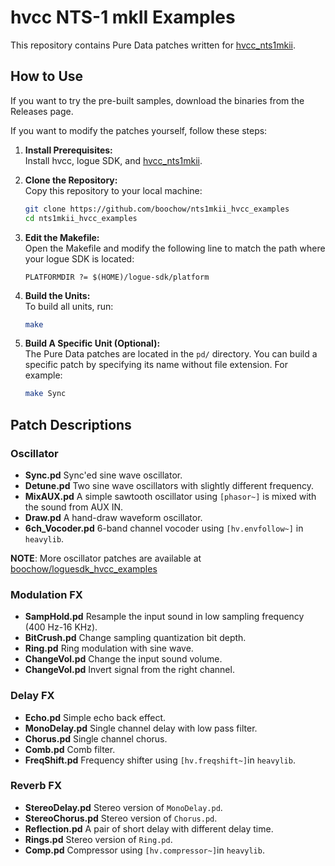 # hvcc NTS-1 mkII Examples

This repository contains Pure Data patches written for [hvcc_nts1mkii](https://github.com/boochow/hvcc_nts1mkii).

## How to Use

If you want to try the pre-built samples, download the binaries from the Releases page.

If you want to modify the patches yourself, follow these steps:

1. **Install Prerequisites:**  
   Install hvcc, logue SDK, and [hvcc_nts1mkii](https://github.com/boochow/hvcc_nts1mkii).

2. **Clone the Repository:**  
   Copy this repository to your local machine:
   ```bash
   git clone https://github.com/boochow/nts1mkii_hvcc_examples
   cd nts1mkii_hvcc_examples
   ```

3. **Edit the Makefile:**  
   Open the Makefile and modify the following line to match the path where your logue SDK is located:
   ```
   PLATFORMDIR ?= $(HOME)/logue-sdk/platform
   ```

4. **Build the Units:**  
   To build all units, run:
   
   ```bash
   make
   ```
   
5. **Build A Specific Unit (Optional):**  
   The Pure Data patches are located in the `pd/` directory. You can build a specific patch by specifying its name without file extension. For example:
   
   ```bash
   make Sync
   ```

## Patch Descriptions

### Oscillator

- **Sync.pd** 
  Sync'ed sine wave oscillator.
- **Detune.pd** 
  Two sine wave oscillators with slightly different frequency.
- **MixAUX.pd** 
  A simple sawtooth oscillator using `[phasor~]` is mixed with the sound from AUX IN.
- **Draw.pd** 
  A hand-draw waveform oscillator.
- **6ch_Vocoder.pd** 
  6-band channel vocoder using  `[hv.envfollow~]` in `heavylib`.

**NOTE**: More oscillator patches are available at [boochow/loguesdk\_hvcc\_examples](https://github.com/boochow/loguesdk_hvcc_examples)

### Modulation FX

- **SampHold.pd** 
  Resample the input sound in low sampling frequency (400 Hz-16 KHz).
- **BitCrush.pd**
  Change sampling quantization bit depth.
- **Ring.pd** 
  Ring modulation with sine wave.
- **ChangeVol.pd**
  Change the input sound volume.
- **ChangeVol.pd**
  Invert signal from the right channel.

### Delay FX

- **Echo.pd** 
  Simple echo back effect.
- **MonoDelay.pd** 
  Single channel delay with low pass filter.
- **Chorus.pd** 
  Single channel chorus.
- **Comb.pd** 
  Comb filter.
- **FreqShift.pd** 
  Frequency shifter using `[hv.freqshift~]`in `heavylib`.

### Reverb FX

- **StereoDelay.pd** 
  Stereo version of `MonoDelay.pd`.
- **StereoChorus.pd** 
  Stereo version of `Chorus.pd`.
- **Reflection.pd** 
  A pair of short delay with different delay time.
- **Rings.pd** 
  Stereo version of `Ring.pd`.
- **Comp.pd** 
  Compressor using `[hv.compressor~]`in `heavylib`.
